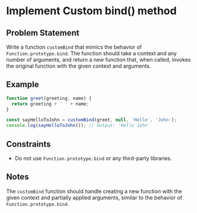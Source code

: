 # Implement Custom bind() method

## Problem Statement
Write a function `customBind` that mimics the behavior of `Function.prototype.bind`. The function should take a context and any number of arguments, and return a new function that, when called, invokes the original function with the given context and arguments.

## Example
```javascript
function greet(greeting, name) {
  return greeting + ' ' + name;
}

const sayHelloToJohn = customBind(greet, null, 'Hello', 'John');
console.log(sayHelloToJohn()); // Output: 'Hello John'
```

## Constraints
  - Do not use `Function.prototype.bind` or any third-party libraries.

## Notes
The `customBind` function should handle creating a new function with the given context and partially applied arguments, similar to the behavior of `Function.prototype.bind`.